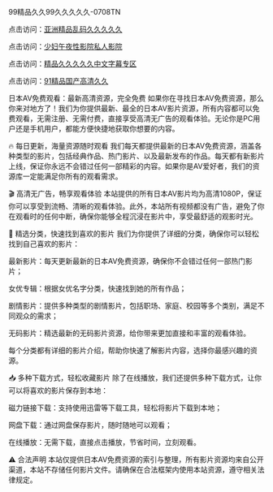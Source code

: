 99精品久久99久久久久久-0708TN

点击访问：<a href="https://heiliao2dmwwy.pages.dev">亚洲精品乱码久久久久久</a>

点击访问：<a href="https://heiliaoll4qsx.pages.dev">少妇午夜性影院私人影院</a>

点击访问：<a href="https://heiliaowzu4ur.pages.dev">精品久久久久久中文字幕专区</a>

点击访问：<a href="https://heiliaozj3tjd.pages.dev">91精品国产高清久久</a>

日本AV免费观看：最新高清资源，完全免费
如果你在寻找日本AV免费资源，那么你来对地方了！我们为你提供最新、最全的日本AV影片资源，所有内容都可以免费观看，无需注册、无需付费，直接享受高清无广告的观看体验。无论你是PC用户还是手机用户，都能方便快捷地获取你想要的内容。

🔥 每日更新，海量资源随时观看
我们每天都提供最新的日本AV免费资源，涵盖各种类型的影片，包括经典作品、热门影片、以及最新发布的作品。每天都有新影片上线，保证你永远不会错过任何一部精彩的内容。如果你是AV爱好者，我们的资源库一定能满足你所有的观看需求。

🎬 高清无广告，畅享观看体验
本站提供的所有日本AV影片均为高清1080P，保证你可以享受到流畅、清晰的观看体验。此外，本站所有视频都没有广告，避免了你在观看时的任何中断，确保你能够全程沉浸在影片中，享受最舒适的观影时光。

📂 精选分类，快速找到喜欢的影片
我们为你提供了详细的分类，确保你可以轻松找到自己喜欢的影片：

最新影片：每天更新最新的日本AV免费资源，确保你不会错过任何一部热门影片；

女优专辑：根据女优名字分类，快速找到她的所有作品；

剧情影片：提供多种类型的剧情影片，包括职场、家庭、校园等多个类别，满足不同观众的需求；

无码影片：精选最新的无码影片资源，给你带来更加直接和丰富的观看体验。

每个分类都有详细的影片介绍，帮助你快速了解影片内容，选择你最感兴趣的资源。

📥 多种下载方式，轻松收藏影片
除了在线播放，我们还提供多种下载方式，让你可以将喜欢的影片保存到本地：

磁力链接下载：支持使用迅雷等下载工具，轻松将影片下载到本地；

网盘下载：通过网盘保存影片，随时随地可以观看；

在线播放：无需下载，直接点击播放，节省时间，立刻观看。

⚠️ 合法声明
本站仅提供日本AV免费资源的索引与整理，所有影片资源均来自公开渠道，本站不存储任何影片文件。请确保在合法框架内使用本站资源，遵守相关法律规定。



<span style="display:none;">[Canonical link] ( https://github.com/dthh2611/10000000000 ）</span>












